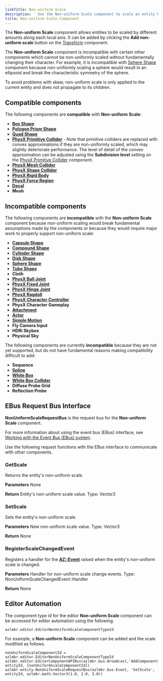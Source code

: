 ```yaml
---
linkTitle: Non-uniform Scale
description: ' Use the Non-uniform Scale component to scale an entity by different amounts along each axis. '
title: Non-uniform Scale Component
---
```


The **Non-uniform Scale** component allows entities to be scaled by different amounts along each local axis. It can be added by clicking the **Add non-uniform scale** button on the [Transform](/docs/user-guide/components/reference/transform/) component.

The **Non-uniform Scale** component is incompatible with certain other components which cannot be non-uniformly scaled without fundamentally changing their character. For example, it is incompatible with [Sphere Shape](/docs/user-guide/components/reference/shape/sphere-shape/) component because non-uniformly scaling a sphere would result in an ellipsoid and break the characteristic symmetry of the sphere.

To avoid problems with skew, non-uniform scale is only applied to the current entity and does not propagate to its children.

## Compatible components
The following components are **compatible** with **Non-uniform Scale**:
+ **[Box Shape](/docs/user-guide/components/reference/shape/box-shape/)**
+ **[Polygon Prism Shape](/docs/user-guide/components/reference/shape/polygon-prism-shape/)**
+ **[Quad Shape](/docs/user-guide/components/reference/shape/quad-shape/)**
+ **[PhysX Primitive Collider](/docs/user-guide/components/reference/physx/collider/)** - Note that primitive colliders are replaced with convex approximations if they are non-uniformly scaled, which may slightly deteriorate performance. The level of detail of the convex approximation can be adjusted using the **Subdivision level** setting on the [PhysX Primitive Collider](/docs/user-guide/components/reference/physx/collider/) component.
+ **[PhysX Mesh Collider](/docs/user-guide/components/reference/physx/mesh-collider/)**
+ **[PhysX Shape Collider](/docs/user-guide/components/reference/physx/shape-collider/)**
+ **[PhysX Rigid Body](/docs/user-guide/components/reference/physx/rigid-body/)**
+ **[PhysX Force Region](/docs/user-guide/components/reference/physx/force-region/)**
+ **[Decal](/docs/user-guide/components/reference/atom/decal/)**
+ **Mesh**

## Incompatible components
The following components are **incompatible** with the **Non-uniform Scale** component because non-uniform scaling would break fundamental assumptions made by the components or because they would require major work to properly support non-uniform scale:
+ **[Capsule Shape](/docs/user-guide/components/reference/shape/capsule-shape/)**
+ **[Compound Shape](/docs/user-guide/components/reference/shape/compound-shape/)**
+ **[Cylinder Shape](/docs/user-guide/components/reference/shape/cylinder-shape/)**
+ **[Disk Shape](/docs/user-guide/components/reference/shape/disk-shape/)**
+ **[Sphere Shape](/docs/user-guide/components/reference/shape/sphere-shape/)**
+ **[Tube Shape](/docs/user-guide/components/reference/shape/tube-shape/)**
+ **Cloth**
+ **[PhysX Ball Joint](/docs/user-guide/components/reference/physx/ball-joint/)**
+ **[PhysX Fixed Joint](/docs/user-guide/components/reference/physx/fixed-joint/)**
+ **[PhysX Hinge Joint](/docs/user-guide/components/reference/physx/hinge-joint/)**
+ **[PhysX Ragdoll](/docs/user-guide/components/reference/physx/ragdoll/)**
+ **[PhysX Character Controller](/docs/user-guide/components/reference/physx/character-controller/)**
+ **PhysX Character Gameplay**
+ **[Attachment](/docs/user-guide/components/reference/animation/attachment/)**
+ **[Actor](/docs/user-guide/components/reference/animation/actor/)**
+ **[Simple Motion](/docs/user-guide/components/reference/animation/simple-motion/)**
+ **Fly Camera Input**
+ **HDRi Skybox**
+ **Physical Sky**
<!-- + **[Blast Family](/docs/user-guide/components/reference/destruction/blast-family/)** -->
<!-- + **[Blast Family Mesh Data](/docs/user-guide/components/reference/destruction/blast-family-mesh-data/)** -->

The following components are currently **incompatible** because they are not yet supported, but do not have fundamental reasons making compatibility difficult to add:
+ **Sequence**
+ **[Spline](/docs/user-guide/components/reference/shape/spline/)**
+ **[White Box](/docs/user-guide/components/reference/shape/white-box/)**
+ **[White Box Collider](/docs/user-guide/components/reference/shape/white-box-collider/)**
+ **Diffuse Probe Grid**
+ **Reflection Probe**

## EBus Request Bus Interface
**NonUniformScaleRequestBus** is the request bus for the **Non-uniform Scale** component.

For more information about using the event bus (EBus) interface, see [Working with the Event Bus (EBus) system](/docs/user-guide/programming/messaging/ebus/).

Use the following request functions with the EBus interface to communicate with other components.

### GetScale

Returns the entity's non-uniform scale.

**Parameters**
None

**Return**
Entity's non-uniform scale value.
Type: Vector3

### SetScale

Sets the entity's non-uniform scale.

**Parameters**
New non-uniform scale value.
Type: Vector3

**Return**
None

### RegisterScaleChangedEvent

Registers a handler for the **[AZ::Event](/docs/user-guide/programming/messaging/az-event/)** raised when the entity's non-uniform scale is changed.

**Parameters**
Handler for non-uniform scale change events.
Type: NonUniformScaleChangedEvent::Handler

**Return**
None

## Editor Automation
The component type id for the editor **Non-uniform Scale** component can be accessed for editor automation using the following.
```
azlmbr.editor.EditorNonUniformScaleComponentTypeId
```

For example, a **Non-uniform Scale** component can be added and the scale modified as follows.

```
nonUniformScaleComponentId = azlmbr.editor.EditorNonUniformScaleComponentTypeId
azlmbr.editor.EditorComponentAPIBus(azlmbr.bus.Broadcast,'AddComponentsOfType', entityId, [nonUniformScaleComponentId])
azlmbr.entity.NonUniformScaleRequestBus(azlmbr.bus.Event, 'SetScale', entityId, azlmbr.math.Vector3(1.0, 2.0, 3.0))
```
